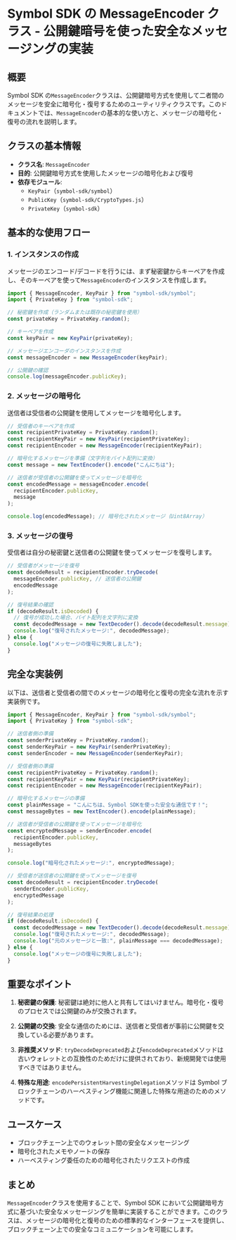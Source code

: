 # Symbol SDK の MessageEncoder クラス - 公開鍵暗号を使った安全なメッセージングの実装

## 概要

Symbol SDK の`MessageEncoder`クラスは、公開鍵暗号方式を使用して二者間のメッセージを安全に暗号化・復号するためのユーティリティクラスです。このドキュメントでは、`MessageEncoder`の基本的な使い方と、メッセージの暗号化・復号の流れを説明します。

## クラスの基本情報

- **クラス名**: `MessageEncoder`
- **目的**: 公開鍵暗号方式を使用したメッセージの暗号化および復号
- **依存モジュール**:
  - `KeyPair`（`symbol-sdk/symbol`）
  - `PublicKey`（`symbol-sdk/CryptoTypes.js`）
  - `PrivateKey`（`symbol-sdk`）

## 基本的な使用フロー

### 1. インスタンスの作成

メッセージのエンコード/デコードを行うには、まず秘密鍵からキーペアを作成し、そのキーペアを使って`MessageEncoder`のインスタンスを作成します。

```typescript
import { MessageEncoder, KeyPair } from "symbol-sdk/symbol";
import { PrivateKey } from "symbol-sdk";

// 秘密鍵を作成（ランダムまたは既存の秘密鍵を使用）
const privateKey = PrivateKey.random();

// キーペアを作成
const keyPair = new KeyPair(privateKey);

// メッセージエンコーダのインスタンスを作成
const messageEncoder = new MessageEncoder(keyPair);

// 公開鍵の確認
console.log(messageEncoder.publicKey);
```

### 2. メッセージの暗号化

送信者は受信者の公開鍵を使用してメッセージを暗号化します。

```typescript
// 受信者のキーペアを作成
const recipientPrivateKey = PrivateKey.random();
const recipientKeyPair = new KeyPair(recipientPrivateKey);
const recipientEncoder = new MessageEncoder(recipientKeyPair);

// 暗号化するメッセージを準備（文字列をバイト配列に変換）
const message = new TextEncoder().encode("こんにちは");

// 送信者が受信者の公開鍵を使ってメッセージを暗号化
const encodedMessage = messageEncoder.encode(
  recipientEncoder.publicKey,
  message
);

console.log(encodedMessage); // 暗号化されたメッセージ（Uint8Array）
```

### 3. メッセージの復号

受信者は自分の秘密鍵と送信者の公開鍵を使ってメッセージを復号します。

```typescript
// 受信者がメッセージを復号
const decodeResult = recipientEncoder.tryDecode(
  messageEncoder.publicKey, // 送信者の公開鍵
  encodedMessage
);

// 復号結果の確認
if (decodeResult.isDecoded) {
  // 復号が成功した場合、バイト配列を文字列に変換
  const decodedMessage = new TextDecoder().decode(decodeResult.message);
  console.log("復号されたメッセージ:", decodedMessage);
} else {
  console.log("メッセージの復号に失敗しました");
}
```

## 完全な実装例

以下は、送信者と受信者の間でのメッセージの暗号化と復号の完全な流れを示す実装例です。

```typescript
import { MessageEncoder, KeyPair } from "symbol-sdk/symbol";
import { PrivateKey } from "symbol-sdk";

// 送信者側の準備
const senderPrivateKey = PrivateKey.random();
const senderKeyPair = new KeyPair(senderPrivateKey);
const senderEncoder = new MessageEncoder(senderKeyPair);

// 受信者側の準備
const recipientPrivateKey = PrivateKey.random();
const recipientKeyPair = new KeyPair(recipientPrivateKey);
const recipientEncoder = new MessageEncoder(recipientKeyPair);

// 暗号化するメッセージの準備
const plainMessage = "こんにちは、Symbol SDKを使った安全な通信です！";
const messageBytes = new TextEncoder().encode(plainMessage);

// 送信者が受信者の公開鍵を使ってメッセージを暗号化
const encryptedMessage = senderEncoder.encode(
  recipientEncoder.publicKey,
  messageBytes
);

console.log("暗号化されたメッセージ:", encryptedMessage);

// 受信者が送信者の公開鍵を使ってメッセージを復号
const decodeResult = recipientEncoder.tryDecode(
  senderEncoder.publicKey,
  encryptedMessage
);

// 復号結果の処理
if (decodeResult.isDecoded) {
  const decodedMessage = new TextDecoder().decode(decodeResult.message);
  console.log("復号されたメッセージ:", decodedMessage);
  console.log("元のメッセージと一致:", plainMessage === decodedMessage);
} else {
  console.log("メッセージの復号に失敗しました");
}
```

## 重要なポイント

1. **秘密鍵の保護**: 秘密鍵は絶対に他人と共有してはいけません。暗号化・復号のプロセスでは公開鍵のみが交換されます。

2. **公開鍵の交換**: 安全な通信のためには、送信者と受信者が事前に公開鍵を交換している必要があります。

3. **非推奨メソッド**: `tryDecodeDeprecated`および`encodeDeprecated`メソッドは古いウォレットとの互換性のためだけに提供されており、新規開発では使用すべきではありません。

4. **特殊な用途**: `encodePersistentHarvestingDelegation`メソッドは Symbol ブロックチェーンのハーベスティング機能に関連した特殊な用途のためのメソッドです。

## ユースケース

- ブロックチェーン上でのウォレット間の安全なメッセージング
- 暗号化されたメモやノートの保存
- ハーベスティング委任のための暗号化されたリクエストの作成

## まとめ

`MessageEncoder`クラスを使用することで、Symbol SDK において公開鍵暗号方式に基づいた安全なメッセージングを簡単に実装することができます。このクラスは、メッセージの暗号化と復号のための標準的なインターフェースを提供し、ブロックチェーン上での安全なコミュニケーションを可能にします。
